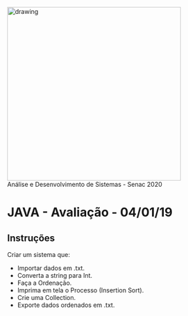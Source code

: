 <img src="https://www.ead.senac.br/arquivo/api/download/publico/1134" alt="drawing" width="400"/><br>
Análise e Desenvolvimento de Sistemas - Senac 2020
# JAVA - Avaliação  - 04/01/19

## Instruções
Criar um sistema que:

- Importar dados em .txt.
- Converta a string para Int.
- Faça a Ordenação. 
- Imprima em tela o Processo (Insertion Sort).
- Crie uma Collection.
- Exporte dados ordenados em .txt.
